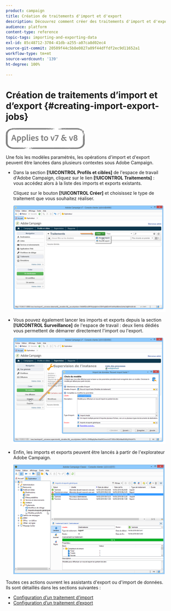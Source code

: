 ```yaml
---
product: campaign
title: Création de traitements d'import et d'export
description: Découvrez comment créer des traitements d'import et d'export dans Campaign Classic.
audience: platform
content-type: reference
topic-tags: importing-and-exporting-data
exl-id: 85c48712-3704-41db-a255-a07ca8d02ec4
source-git-commit: 20509f44c5b8e0827a09f44dffdf2ec9d11652a1
workflow-type: tm+mt
source-wordcount: '139'
ht-degree: 100%

---
```


# Création de traitements d’import et d’export {#creating-import-export-jobs}

![](../../assets/common.svg)

Une fois les modèles paramétrés, les opérations d&#39;import et d&#39;export peuvent être lancées dans plusieurs contextes sous Adobe Campaign.

* Dans la section **[!UICONTROL Profils et cibles]** de l&#39;espace de travail d&#39;Adobe Campaign, cliquez sur le lien **[!UICONTROL Traitements]** : vous accédez alors à la liste des imports et exports existants.

   Cliquez sur le bouton **[!UICONTROL Créer]** et choisissez le type de traitement que vous souhaitez réaliser.

   ![](assets/s_ncs_user_import_from_home.png)

* Vous pouvez également lancer les imports et exports depuis la section **[!UICONTROL Surveillance]** de l&#39;espace de travail : deux liens dédiés vous permettent de démarrer directement l&#39;import ou l&#39;export.

   ![](assets/s_ncs_user_import_from_production.png)

* Enfin, les imports et exports peuvent être lancés à partir de l&#39;explorateur Adobe Campaign.

   ![](assets/s_ncs_user_export_wizard_launch_from_menu.png)


Toutes ces actions ouvrent les assistants d&#39;export ou d&#39;import de données. Ils sont détaillés dans les sections suivantes :

* [Configuration d’un traitement d’import](../../platform/using/executing-import-jobs.md)
* [Configuration d’un traitement d’export](../../platform/using/executing-export-jobs.md)
